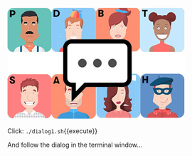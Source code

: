 
![](../../assets/yellow-belt-devops-dojo/value-stream-mapping/team-chat.jpg)

Click: `./dialog1.sh`{{execute}}

And follow the dialog in the terminal window...
